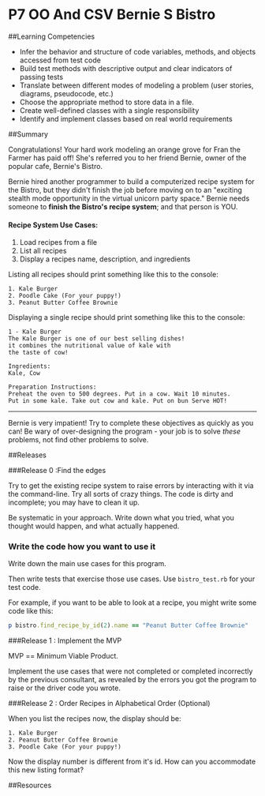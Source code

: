 # P7 OO And CSV Bernie S Bistro 
 
##Learning Competencies 

* Infer the behavior and structure of code variables, methods, and objects accessed from test code
* Build test methods with descriptive output and clear indicators of passing tests
* Translate between different modes of modeling a problem (user stories, diagrams, pseudocode, etc.)
* Choose the appropriate method to store data in a file.
* Create well-defined classes with a single responsibility
* Identify and implement classes based on real world requirements

##Summary 

Congratulations! Your hard work modeling an orange grove for Fran the Farmer has paid off! She's referred you to her friend Bernie, owner of the popular cafe, Bernie's Bistro.

Bernie hired another programmer to build a computerized recipe system for the Bistro, but they didn't finish the job before moving on to an "exciting stealth mode opportunity in the virtual unicorn party space." Bernie needs someone to **finish the Bistro's recipe system**; and that person is YOU.


#### Recipe System Use Cases:

1. Load recipes from a file
2. List all recipes
3. Display a recipes name, description, and ingredients

Listing all recipes should print something like this to the console:
	
	1. Kale Burger
	2. Poodle Cake (For your puppy!)
	3. Peanut Butter Coffee Brownie
	
Displaying a single recipe should print something like this to the console:
	
	1 - Kale Burger
	The Kale Burger is one of our best selling dishes! 
	it combines the nutritional value of kale with
	the taste of cow!
	
	Ingredients:
	Kale, Cow
	
	Preparation Instructions:
	Preheat the oven to 500 degrees. Put in a cow. Wait 10 minutes.
	Put in some kale. Take out cow and kale. Put on bun Serve HOT!

---

Bernie is very impatient! Try to complete these objectives as quickly as you can! Be wary of over-designing the program - your job is to solve *these* problems, not find other problems to solve.

##Releases

###Release 0 :Find the edges

Try to get the existing recipe system to raise errors by interacting with it via the command-line. Try all sorts of crazy things. The code is dirty and incomplete; you may have to clean it up.

Be systematic in your approach. Write down what you tried, what you thought would happen, and what actually happened. 

### Write the code how you want to use it

Write down the main use cases for this program.

Then write tests that exercise those use cases. Use `bistro_test.rb` for your test code.

For example, if you want to be able to look at a recipe, you might write some code like this:

```ruby
p bistro.find_recipe_by_id(2).name == "Peanut Butter Coffee Brownie"
```
	
###Release 1 : Implement the MVP

MVP == Minimum Viable Product.

Implement the use cases that were not completed or completed incorrectly by the previous consultant, as revealed by the errors you got the program to raise or the driver code you wrote.


###Release 2 : Order Recipes in Alphabetical Order (Optional)

When you list the recipes now, the display should be:

	1. Kale Burger
	2. Peanut Butter Coffee Brownie
	3. Poodle Cake (For your puppy!)

Now the display number is different from it's id.  How can you accommodate this new listing format?   

<!-- ##Optimize Your Learning  -->

##Resources